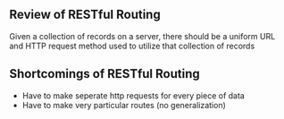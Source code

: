 ## Review of RESTful Routing

Given a collection of records on a server, there should be a uniform URL and HTTP request method used to utilize that collection of records

## Shortcomings of RESTful Routing

 - Have to make seperate http requests for every piece of data
 - Have to make very particular routes (no generalization)